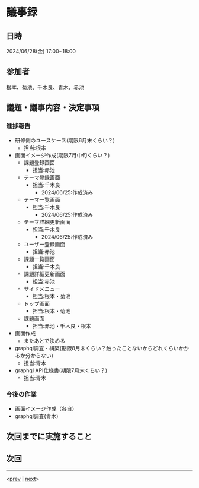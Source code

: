 # 議事録

## 日時

2024/06/28(金) 17:00~18:00

## 参加者

根本、菊池、千木良、青木、赤池

## 議題・議事内容・決定事項

### 進捗報告

- 研修側のユースケース(期限6月末くらい？)
  - 担当:根本
- 画面イメージ作成(期限7月中旬くらい？)
  - 課題登録画面
    - 担当:赤池
  - テーマ登録画面
    - 担当:千木良
      - 2024/06/25:作成済み
  - テーマ一覧画面
    - 担当:千木良
      - 2024/06/25:作成済み
  - テーマ詳細更新画面
    - 担当:千木良
      - 2024/06/25:作成済み
  - ユーザー登録画面
    - 担当:赤池
  - 課題一覧画面
    - 担当:千木良
  - 課題詳細更新画面
    - 担当:赤池
  - サイドメニュー
    - 担当:根本・菊池
  - トップ画面
    - 担当:根本・菊池
  - 課題画面
    - 担当:赤池・千木良・根本
- 画面作成
  - またあとで決める
- graphql調査・構築(期限8月末くらい？触ったことないからどれくらいかかるか分からない)
  - 担当:青木
- graphql API仕様書(期限7月末くらい？)
  - 担当:青木

### 今後の作業

- 画面イメージ作成（各自）
- graphql調査(青木)

## 次回までに実施すること

## 次回

---
<[prev](https://github.com/Future-Csg3/nkaca-training-docs/blob/main/01_議事録/20240625.md)
|
[next](https://github.com/Future-Csg3/nkaca-training-docs/blob/main/01_議事録/20240628.md)>
